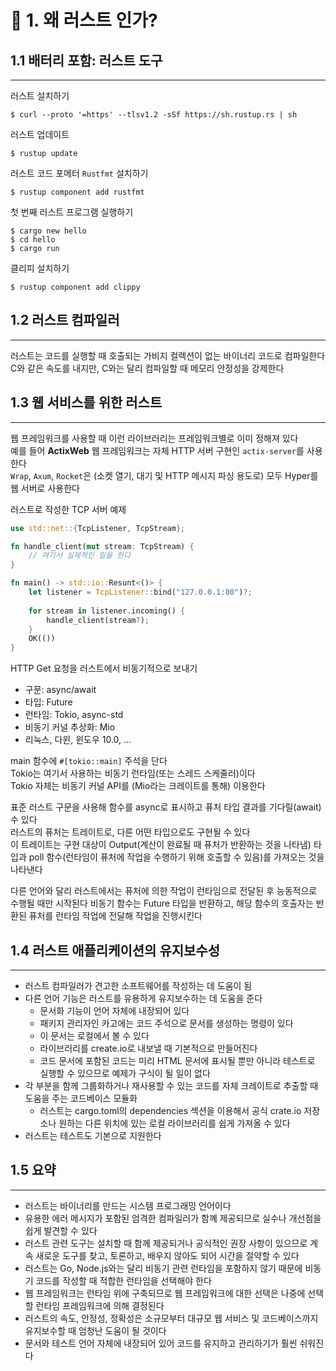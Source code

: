 
# 🚦 1. 왜 러스트 인가?

## 1.1 배터리 포함: 러스트 도구

---

러스트 설치하기

```shell
$ curl --proto '=https' --tlsv1.2 -sSf https://sh.rustup.rs | sh
```

러스트 업데이트

```shell
$ rustup update
```

러스트 코드 포메터 `Rustfmt` 설치하기

```shell
$ rustup component add rustfmt
```

첫 번째 러스트 프로그램 실행하기

```shell
$ cargo new hello
$ cd hello
$ cargo run
```

클리피 설치하기

```shell
$ rustup component add clippy
```

## 1.2 러스트 컴파일러

---

러스트는 코드를 실행할 때 호출되는 가비지 컬렉션이 없는 바이너리 코드로 컴파일한다    
C와 같은 속도를 내지만, C와는 달리 컴파일할 때 메모리 안정성을 강제한다

## 1.3 웹 서비스를 위한 러스트

---

웹 프레임워크를 사용할 때 이런 라이브러리는 프레임워크별로 이미 정해져 있다  
예를 들어 **ActixWeb** 웹 프레임워크는 자체 HTTP 서버 구현인 `actix-server`를 사용한다  
`Wrap`, `Axum`, `Rocket`은 (소켓 열기, 대기 및 HTTP 메시지 파싱 용도로) 모두 Hyper를 웹 서버로 사용한다


러스트로 작성한 TCP 서버 예제

```rust
use std::net::{TcpListener, TcpStream};

fn handle_client(mut stream: TcpStream) {
    // 여기서 실제적인 일을 한다
}

fn main() -> std::io::Resunt<()> {
	let listener = TcpListener::bind("127.0.0.1:80")?;
    
	for stream in listener.incoming() { 
        handle_client(stream?); 
	}
    OK(())
}
```

HTTP Get 요청을 러스트에서 비동기적으로 보내기

- 구문: async/await
- 타입: Future
- 런타임: Tokio, async-std
- 비동기 커널 추상화: Mio
- 리눅스, 다윈, 윈도우 10.0, ...

main 함수에 `#[tokio::main]` 주석을 단다  
Tokio는 여기서 사용하는 비동기 런타임(또는 스레드 스케줄러)이다  
Tokio 자체는 비동기 커널 API를 (Mio라는 크레이트를 통해) 이용한다  

표준 러스트 구문을 사용해 함수를 async로 표시하고 퓨처 타입 결과를 기다릴(await) 수 있다  
러스트의 퓨처는 트레이트로, 다른 어떤 타입으로도 구현될 수 있다  
이 트레이트는 구현 대상이 Output(계산이 완료될 때 퓨처가 반환하는 것을 나타냄) 타입과 poll 함수(런타임이 퓨처에 작업을 수행하기 위해 호출할 수 있음)를 가져오는 것을 나타낸다  

다른 언어와 달리 러스트에서는 퓨처에 의한 작업이 런타임으로 전달된 후 능동적으로 수행될 때만 시작된다
비동기 함수는 Future 타입을 반환하고, 해당 함수의 호출자는 반환된 퓨처를 런타임 작업에 전달해 작업을 진행시킨다

## 1.4 러스트 애플리케이션의 유지보수성

---

- 러스트 컴파일러가 견고한 소프트웨어를 작성하는 데 도움이 됨
- 다른 언어 기능은 러스트를 유용하게 유지보수하는 데 도움을 준다
  - 문서화 기능이 언어 자체에 내장되어 있다
  - 패키지 관리자인 카고에는 코드 주석으로 문서를 생성하는 명령이 있다
  - 이 문서는 로컬에서 볼 수 있다
  - 라이브러리를 create.io로 내보낼 때 기본적으로 만들어진다
  - 코드 문서에 포함된 코드는 미리 HTML 문서에 표시될 뿐만 아니라 테스트로 실행할 수 있으므로 예제가 구식이 될 일이 없다
- 각 부분을 함께 그룹화하거나 재사용할 수 있는 코드를 자체 크레이트로 추출할 때 도움을 주는 코드베이스 모듈화
  - 러스트는 cargo.toml의 dependencies 섹션을 이용해서 공식 crate.io 저장소나 원하는 다른 위치에 있는 로컬 라이브러리를 쉽게 가져올 수 있다
- 러스트는 테스트도 기본으로 지원한다


## 1.5 요약

---

- 러스트는 바이너리를 만드는 시스템 프로그래밍 언어이다
- 유용한 에러 메시지가 포함된 엄격한 컴파일러가 함꼐 제공되므로 실수나 개선점을 쉽게 발견할 수 있다
- 러스트 관련 도구는 설치할 때 함께 제공되거나 공식적인 권장 사항이 있으므로 계속 새로운 도구를 찾고, 토론하고, 배우지 않아도 되어 시간을 절약할 수 있다
- 러스트는 Go, Node.js와는 달리 비동기 관련 런타임을 포함하지 않기 때문에 비동기 코드를 작성할 때 적합한 런타임을 선택해야 한다
- 웹 프레임워크는 런타임 위에 구축되므로 웹 프레임워크에 대한 선택은 나중에 선택할 런타임 프레임워크에 의해 결정된다
- 러스트의 속도, 안정성, 정확성은 소규모부터 대규모 웹 서비스 및 코드베이스까지 유지보수할 때 엄청난 도움이 될 것이다
- 문서와 테스트 언어 자체에 내장되어 있어 코드를 유지하고 관리하기가 훨씬 쉬워진다
